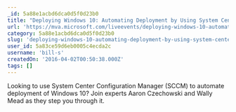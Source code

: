 ```yaml
---
_id: 5a88e1acbd6dca0d5f0d23b0
title: "Deploying Windows 10: Automating Deployment by Using System Center Configuration Manager"
url: 'https://mva.microsoft.com/liveevents/deploying-windows-10-automating-deployment-by-using-system-center-configuration-manager'
category: 5a88e1acbd6dca0d5f0d23b0
slug: 'deploying-windows-10-automating-deployment-by-using-system-center-configuration-manager'
user_id: 5a83ce59d6eb0005c4ecda2c
username: 'bill-s'
createdOn: '2016-04-02T00:50:38.000Z'
tags: []
---
```


Looking to use System Center Configuration Manager (SCCM) to automate deployment of Windows 10? Join experts Aaron Czechowski and Wally Mead as they step you through it. 
